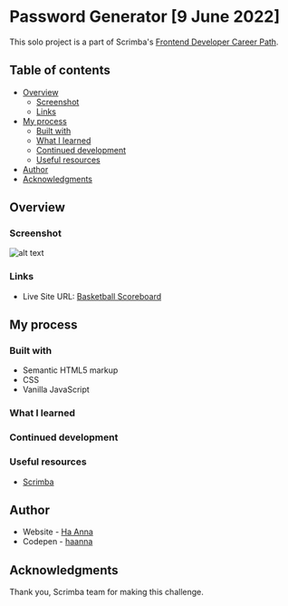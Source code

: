 # Password Generator [9 June 2022]

This solo project is a part of Scrimba's [Frontend Developer Career Path](https://scrimba.com/learn/frontend).

## Table of contents

- [Overview](#overview)
  - [Screenshot](#screenshot)
  - [Links](#links)
- [My process](#my-process)
  - [Built with](#built-with)
  - [What I learned](#what-i-learned)
  - [Continued development](#continued-development)
  - [Useful resources](#useful-resources)
- [Author](#author)
- [Acknowledgments](#acknowledgments)

## Overview



### Screenshot

![alt text]()

### Links

- Live Site URL: [Basketball Scoreboard](https://its-haanna.github.io/Scrimba_Projects/basketball_scoreboard/)

## My process



### Built with

- Semantic HTML5 markup
- CSS
- Vanilla JavaScript

### What I learned



### Continued development



### Useful resources

- [Scrimba](https://www.scrimba.com)

## Author

- Website - [Ha Anna](https://haanna.com)
- Codepen - [haanna](https://codepen.io/haanna)

## Acknowledgments

Thank you, Scrimba team for making this challenge.
